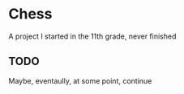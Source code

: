 # Chess
A project I started in the 11th grade, never finished

## TODO
Maybe, eventaully, at some point, continue
